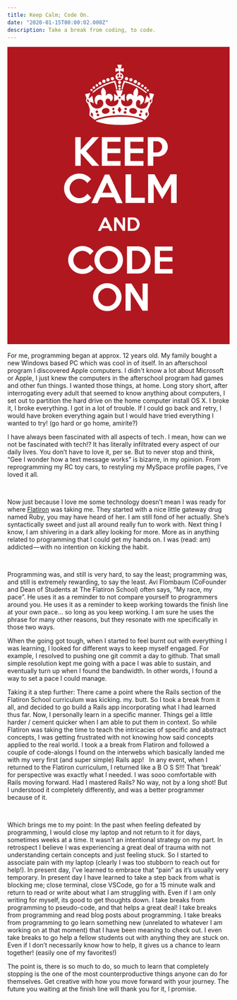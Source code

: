 ```yaml
---
title: Keep Calm; Code On.
date: "2020-01-15T00:00:02.000Z"
description: Take a break from coding, to code.
---
```



![keep calm code on](keepcalm.png)

For me, programming began at approx. 12 years old. My family bought a new Windows based PC which was cool in of itself. In an afterschool program I discovered Apple computers. I didn't know a lot about Microsoft or Apple, I just knew the computers in the afterschool program had games and other fun things. I wanted those things, at home. Long story short, after interrogating every adult that seemed to know anything about computers, I set out to partition the hard drive on the home computer install OS X. I broke it, I broke everything. I got in a lot of trouble. If I could go back and retry, I would have broken everything again <span style="font: italic, bold;"> but </span> I would have tried everything I wanted to try! (go hard or go home, amirite?) 

I have always been fascinated with all aspects of tech . I mean, how can we not be fascinated with tech!? It has literally infiltrated every aspect of our daily lives. You don’t have to love it, per se. But to never stop and think, “Gee I wonder how a text message works” is bizarre, in my opinion. From reprogramming my RC toy cars, to restyling my MySpace profile pages, I’ve loved it all.

<br>

Now just because I love me some technology doesn’t mean I was ready for where [Flatiron](flatironschool.com) was taking me. They started with a nice little gateway drug named Ruby, you may have heard of her. I am still fond of her actually. She’s syntactically sweet and just all around really fun to work with. Next thing I know, I am shivering in a dark alley looking for more. More as in anything related to programming that I could get my hands on. I was (read: am) addicted — with no intention on kicking the habit.

<br>

Programming was, and still is very hard, to say the least; programming was, and still is extremely rewarding, to say the least. Avi Flombaum (CoFounder and Dean of Students at The Flatiron School) often says, “My race, my pace”. He uses it as a reminder to not compare yourself to programmers around you. He uses it as a reminder to keep working towards the finish line at your own pace… so long as you keep working. I am sure he uses the phrase for many other reasons, but they resonate with me specifically in those two ways. 

 When the going got tough, when I started to feel burnt out with everything I was learning, I looked for different ways to keep myself engaged. For example, I resolved to pushing one git commit a day to github. That small simple resolution kept me going with a pace I was able to sustain, and eventually turn up when I found the bandwidth. In other words, I found a way to set a pace I could manage. 

Taking it a step further: There came a point where the Rails section of the Flatiron School curriculum was kicking. my. butt. So I took a break from it all, and decided to go build a Rails app incorporating what I had learned thus far. Now, I personally learn in a specific manner. Things gel a little harder / cement quicker when I am able to put them in context. So while Flatiron was taking the time to teach the intricacies of specific and abstract concepts, I was getting frustrated with not knowing how said concepts applied to the real world. I took a a break from Flatiron and followed a couple of code-alongs I found on the interwebs which basically landed me with my very first (and super simple) Rails app! &nbsp; In any event, when I returned to the Flatiron curriculum, I returned like a B O S S!!! That ‘break’ for perspective was exactly what I needed. I was sooo comfortable with Rails moving forward. Had I mastered Rails? No way, not by a long shot! But I understood it completely differently, and was a better programmer because of it.

<br>

Which brings me to my point: In the past when feeling defeated by programming, I would close my laptop and not return to it for days, sometimes weeks at a time. It wasn’t an intentional strategy on my part. In retrospect I believe I was experiencing a great deal of trauma with not understanding certain concepts and just feeling stuck. So I started to associate pain with my laptop (clearly I was too stubborn to reach out for help!). In present day, I’ve learned to embrace that “pain” as it’s usually very temporary. In present day I have learned to take a step back from what is blocking me; close terminal, close VSCode, go for a 15 minute walk and return to read or write about what I am struggling with. Even if I am only writing for myself, its good to get thoughts down. I take breaks from programming to pseudo-code, and that helps a great deal! I take breaks from programming and read blog posts about programming. I take breaks from programming to go learn something new (unrelated to whatever I am working on at that moment) that I have been meaning to check out. I even take breaks to go help a fellow students out with anything they are stuck on. Even if I don’t necessarily know how to help, it gives us a chance to learn together! (easily one of my favorites!)


 The point is, there is so much to do, so much to learn that completely stopping is the one of the most counterproductive things anyone can do for themselves.
Get creative with how you move forward with your journey. The future you waiting at the finish line will thank you for it, I promise.